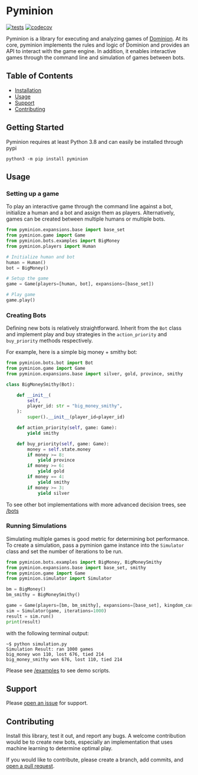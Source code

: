 # Pyminion

[![tests](https://github.com/evanofslack/pyminion/actions/workflows/python-app.yml/badge.svg)](https://github.com/evanofslack/pyminion/actions/workflows/python-app.yml)
[![codecov](https://codecov.io/gh/evanofslack/pyminion/branch/master/graph/badge.svg?token=5GW65KFEL5)](https://codecov.io/gh/evanofslack/pyminion)


Pyminion is a library for executing and analyzing games of [Dominion](https://www.riograndegames.com/games/dominion/). At its core, pyminion implements the rules and logic of Dominion and provides an API to interact with the game engine. In addition, it enables interactive games through the command line and simulation of games between bots.

## Table of Contents

-   [Installation](#installation)
-   [Usage](#usage)
-   [Support](#support)
-   [Contributing](#contributing)

## Getting Started

Pyminion requires at least Python 3.8 and can easily be installed through pypi

```
python3 -m pip install pyminion
```

## Usage

### Setting up a game

To play an interactive game through the command line against a bot, initialize a human and a bot and assign them as players. Alternatively, games can be created between multiple humans or multiple bots. 

```python
from pyminion.expansions.base import base_set 
from pyminion.game import Game
from pyminion.bots.examples import BigMoney
from pyminion.players import Human

# Initialize human and bot
human = Human()
bot = BigMoney()

# Setup the game
game = Game(players=[human, bot], expansions=[base_set])

# Play game
game.play()

```
### Creating Bots

Defining new bots is relatively straightforward. Inherit from the `Bot` class and implement play and buy strategies in the `action_priority` and `buy_priority` methods respectively.

For example, here is a simple big money + smithy bot:

```python
from pyminion.bots.bot import Bot
from pyminion.game import Game
from pyminion.expansions.base import silver, gold, province, smithy

class BigMoneySmithy(Bot):

    def __init__(
        self,
        player_id: str = "big_money_smithy",
    ):
        super().__init__(player_id=player_id)

    def action_priority(self, game: Game):
        yield smithy

    def buy_priority(self, game: Game):
        money = self.state.money
        if money >= 8:
            yield province
        if money >= 6:
            yield gold
        if money == 4:
            yield smithy
        if money >= 3:
            yield silver
```

To see other bot implementations with more advanced decision trees, see [/bots](https://github.com/evanofslack/pyminion/tree/master/pyminion/bots)

### Running Simulations

Simulating multiple games is good metric for determining bot performance. To create a simulation, pass a pyminion game instance into the `Simulator` class and set the number of iterations to be run. 

```python
from pyminion.bots.examples import BigMoney, BigMoneySmithy
from pyminion.expansions.base import base_set, smithy
from pyminion.game import Game
from pyminion.simulator import Simulator

bm = BigMoney()
bm_smithy = BigMoneySmithy()

game = Game(players=[bm, bm_smithy], expansions=[base_set], kingdom_cards=[smithy], log_stdout=False)
sim = Simulator(game, iterations=1000)
result = sim.run()
print(result)
```

with the following terminal output: 
```console
~$ python simulation.py
Simulation Result: ran 1000 games
big_money won 110, lost 676, tied 214
big_money_smithy won 676, lost 110, tied 214
```
Please see [/examples](https://github.com/evanofslack/pyminion/tree/master/examples) to see demo scripts.  
## Support

Please [open an issue](https://github.com/evanofslack/pyminion/issues/new) for support.

## Contributing

Install this library, test it out, and report any bugs. A welcome contribution would be to create new bots, especially an implementation that uses machine learning to determine optimal play. 

If you would like to contribute, please create a branch, add commits, and [open a pull request](https://github.com/evanofslack/pyminion/pulls).
